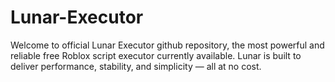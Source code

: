 # Lunar-Executor
Welcome to official Lunar Executor github repository, the most powerful and reliable free Roblox script executor currently available. Lunar is built to deliver performance, stability, and simplicity — all at no cost.
